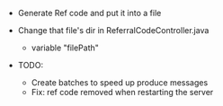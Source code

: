 - Generate Ref code and put it into a file
- Change that file's dir in ReferralCodeController.java
  + variable "filePath"

- TODO:
  + Create batches to speed up produce messages
  + Fix: ref code removed when restarting the server 
